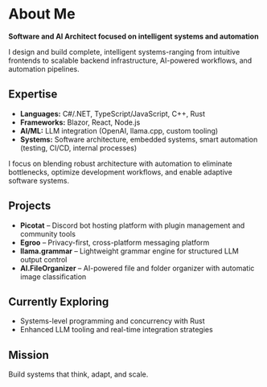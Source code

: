 # About Me

**Software and AI Architect focused on intelligent systems and automation**

I design and build complete, intelligent systems-ranging from intuitive frontends to scalable backend infrastructure, AI-powered workflows, and automation pipelines.

## Expertise

- **Languages:** C#/.NET, TypeScript/JavaScript, C++, Rust  
- **Frameworks:** Blazor, React, Node.js  
- **AI/ML:** LLM integration (OpenAI, llama.cpp, custom tooling)  
- **Systems:** Software architecture, embedded systems, smart automation (testing, CI/CD, internal processes)

I focus on blending robust architecture with automation to eliminate bottlenecks, optimize development workflows, and enable adaptive software systems.

## Projects

- **Picotat** – Discord bot hosting platform with plugin management and community tools  
- **Egroo** – Privacy-first, cross-platform messaging platform  
- **llama.grammar** – Lightweight grammar engine for structured LLM output control  
- **AI.FileOrganizer** – AI-powered file and folder organizer with automatic image classification

## Currently Exploring

- Systems-level programming and concurrency with Rust  
- Enhanced LLM tooling and real-time integration strategies

## Mission

Build systems that think, adapt, and scale.
